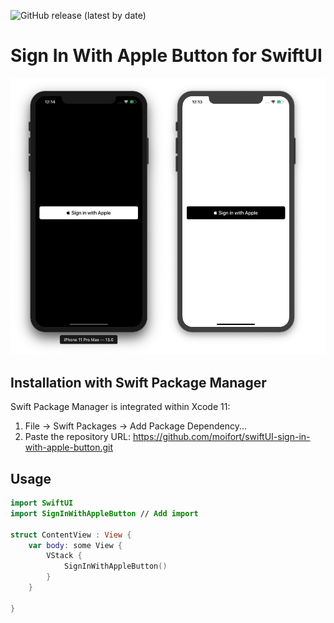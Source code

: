 ![GitHub release (latest by date)](https://img.shields.io/github/v/release/moifort/swiftUI-sign-in-with-apple-button)
# Sign In With Apple Button for SwiftUI

![sample](./static/sample.png)


## Installation with Swift Package Manager

Swift Package Manager is integrated within Xcode 11:

1. File → Swift Packages → Add Package Dependency...
2. Paste the repository URL: https://github.com/moifort/swiftUI-sign-in-with-apple-button.git


## Usage

```swift
import SwiftUI
import SignInWithAppleButton // Add import

struct ContentView : View {
    var body: some View {
        VStack {
            SignInWithAppleButton()
        }
    }
    
}
```
